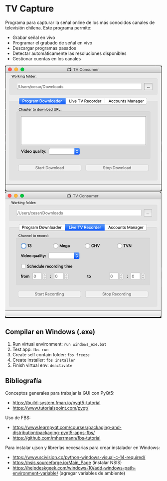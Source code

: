 # TV Capture
Programa para capturar la señal online de los más conocidos canales de televisión chilena.
Este programa permite:
- Grabar señal en vivo
- Programar el grabado de señal en vivo
- Descargar programas pasados
- Detectar automáticamente las resoluciones disponibles
- Gestionar cuentas en los canales

![Download Program](img/download_program.png)
![Record Live](img/record_live.png)

## Compilar en Windows (.exe)

1. Run virtual environment: `run windows_exe.bat`
2. Test app: `fbs run`
3. Create self contain folder: `fbs freeze`
4. Create installer: `fbs installer`
5. Finish virtual env: `deactivate`

## Bibliografía

Conceptos generales para trabajar la GUI con PyQt5: 
- https://build-system.fman.io/pyqt5-tutorial
- https://www.tutorialspoint.com/pyqt/

Uso de FBS:
- https://www.learnpyqt.com/courses/packaging-and-distribution/packaging-pyqt5-apps-fbs/
- https://github.com/mherrmann/fbs-tutorial

Para instalar ujson y librerías necesarias para crear instalador en Windows:
- https://www.scivision.co/python-windows-visual-c-14-required/
- https://nsis.sourceforge.io/Main_Page (instalar NSIS)
- https://helpdeskgeek.com/windows-10/add-windows-path-environment-variable/ (agregar variables de ambiente)


